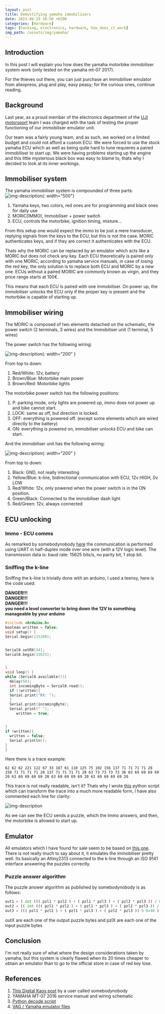 ```yaml
---
layout: post
title: Demystifying yamaha immobilisers
date: 2023-06-29 16:50 +0200
categories: [Hardware]
tags: [hacking, electronics, hardware, how_does_it_work]
img_path: /assets/img/yamaha/
---
```

## Introduction
In this post I will explain you how does the yamaha motorbike immobiliser system work (only tested on the yamaha mt-07 2017).

For the thieves out there, you can just purchase an immobiliser emulator from aliexpress, plug and play, easy peasy; for the curious ones, continue reading.

## Background
Last year, as a proud member of the electronics department of the
<a href="https://www.ujimotorsport.uji.es/" target="_blank">UJI motorsport</a> team
I was charged with the task of testing the proper functioning of our immobiliser emulator unit.

Our team was a fairly young team, and as such, we worked on a limited budget and could not afford a custom ECU.
We were forced to use the stock yamaha ECU which as well as being quite hard to tune requieres a paired immobiliser
to start up. We were having
problems starting up the engine and this little mysterious black box was easy to blame to, thats why I decided to look at its inner workings.

## Immobiliser system
The yamaha immobiliser system is compounded of three parts:
![img-description](immo1.png){: width="500"}

 1. Yamaha keys, two colors, red ones are for programming and black ones for daily use
 2. MORIC(IMMO), Immobiliser + power switch
 3. ECU, controls the motorbike, ignition timing, mixture...

From this setup one would expect the immo to be just a mere transducer, replying signals from the keys to the ECU, but this is not the case. MORIC authenticates keys, and if they are correct it authenticates with the ECU.

 Thats why the MORIC can be replaced by an emulator which acts like a MORIC but does not check any key. Each ECU theoretically is paired only with one MORIC, according to yamaha service manuals, in case of losing the red key, the only solution is to replace both ECU and MORIC by a new one. ECUs without a paired MORIC are commonly known as virgin, and they price range starts at 100€.

This means that each ECU is paired with one immobiliser. On power up, the immobiliser unlocks the ECU only if the proper key is present and the motorbike is capable of starting up.

## Immobiliser wiring
The MORIC is composed of two elements detached on the schematic, the power switch (2 terminals, 3 wires) and the Immobiliser unit (1 terminal, 5 wires)

The power switch has the following wiring:

![img-description](switch_wiring.png){: width="200" }

From top to down:
 1. Red/White: 12v, battery
 2. Brown/Blue: Motorbike main power
 3. Brown/Red: Motorbike lights

The motorbike power switch has the following positions:
 1. P: parking mode, only lights are powered up, immo does not power up and bike cannot start.
 2. LOCK: same as off, but direction is locked.
 3. OFF: everything is powered off. (except some elements which are wired directly to the battery)
 4. ON: everything is powered on, immobiliser unlocks ECU and bike can start.

And the immobiliser unit has the following wiring:

![img-description](immo_wiring.png){: width="200" }

From top to down:
 1. Black: GND, not really interesting
 2. Yellow/Blue: k-line, bidirectional communication with ECU, 12v HIGH, 0v LOW
 3. Red/White: 12v, only powered when the power switch is in the ON position.
 4. Green/Black: Connected to the immobiliser dash light
 5. Red/Green: 12v, always connected

## ECU unlocking
### Immo - ECU comms
As remarked by somebodynobody <a href="https://www.digital-kaos.co.uk/forums/showthread.php/749171-Yamaha-i-made-a-solution-for-making-master-key-without-need-to-cut-the-ECU-or-MORIC?p=3593267&viewfull=1#post3593267" target="_blank">here</a> the communication is performed using UART in half-duplex mode over one wire (with a 12V logic level). The transmission data is: baud rate: 15625 bits/s, no parity bit, 1 stop bit.

### Sniffing the k-line
Sniffing the k-line is trivially done with an arduino, I used a teensy, here is the code used:

**DANGER!!!**\
**DANGER!!!**\
**DANGER!!!**\
**you need a level converter to bring down the 12V to something manageable by your arduino**


```c++
#include <Arduino.h>
boolean written = false;
void setup() {
Serial.begin(115200);


Serial8.setRX(34);
Serial8.begin(15625);


}
void loop() {
while (Serial8.available()){
  delay(50);
  int incomingByte = Serial8.read();
  if (!written){
  Serial.print("RX: ");
  }
  Serial.print(incomingByte);
  Serial.print(" ");
     written = true;


}
if (written){
  written = false;
  Serial.println();
}
}
```
Here there is a trace example:
```
62 62 62 221 122 67 33 187 61 110 125 75 102 156 137 71 71 71 71 28 150 71 71 71 71 28 137 71 71 71 71 28 63 73 73 73 73 36 63 69 69 69 69 20 63 69 69 69 69 20 63 69 69 69 69 20 63 69 69 69 69 20
```
This trace is not really readable, isn't it? Thats why I wrote <a href="https://github.com/MotorsportUJI/PythonUtils/tree/master/EmulatorDecode" target="_blank">this</a> python script which can transform the trace into a much more readable form, I have also commented each line for clarity:

![img-description](trace.png)

As we can see the ECU sends a puzzle, which the Immo answers, and then, the motorbike is allowed to start up.

## Emulator
All emulators which I have found for sale seem to be based on <a href="https://www.digital-kaos.co.uk/forums/downloads.php?do=file&id=2811" target="_blank">this one</a>. There is not really much to say about it, it emulates the immobiliser pretty well. Its basically an Attiny2313 connected to the k-line through an ISO 9141 interface answering the puzzles correctly.

### Puzzle answer algorithm
The puzzle answer algorithm as published by somebodynobody is as follows:
```python
out1 = ( int ((( pzl1 * pzl2 ) + ( pzl1 * pzl3 ) + ( pzl2 * pzl3 )) / 0x1000 )) + 0x80
out2 = (( int ((( pzl1 * pzl2 ) + ( pzl1 * pzl3 ) + ( pzl2 * pzl3 )) / 0x40 )) % 0x40 ) + 0x80
out3 = ((( pzl1 * pzl2 ) + ( pzl1 * pzl3 ) + ( pzl2 * pzl3 )) % 0x40 ) + 0x80
```
outX are each one of the output puzzle bytes and pzlX are each one of the input puzzle bytes

## Conclusion
I'm not really sure of what where the design considerations taken by yamaha, but this system is clearly flawed when its 20 times cheaper to obtain an emulator than to go to the official store in case of red key lose.

## References
 1. <a href="https://www.digital-kaos.co.uk/forums/showthread.php/749171-Yamaha-i-made-a-solution-for-making-master-key-without-need-to-cut-the-ECU-or-MORIC?p=3593267&viewfull=1#post3593267" target="_blank">This Digital Kaos post</a> by a user called somebodynobody
 2. YAMAHA MT-07 2016 service manual and wiring schematic
 3. <a href="https://github.com/MotorsportUJI/PythonUtils/tree/master/EmulatorDecode" target="_blank">Python decode script</a>
 4. <a href="https://www.digital-kaos.co.uk/forums/downloads.php?do=file&id=2811" target="_blank">VAG / Yamaha emulator files</a>
